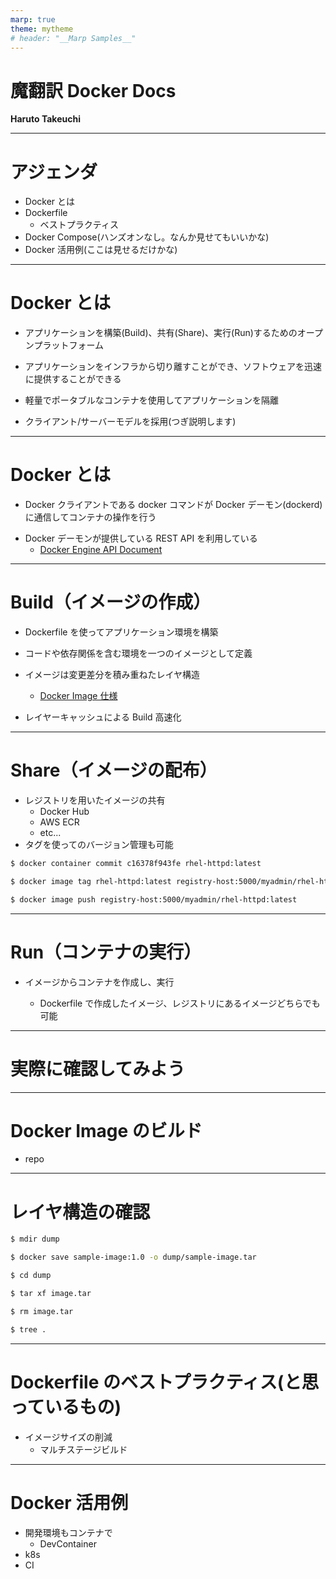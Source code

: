 ```yaml
---
marp: true
theme: mytheme
# header: "__Marp Samples__"
---
```


<!--
_class: "title"
-->

<!-- # ちょっと詳しくなれる Docker 講義 -->

# 魔翻訳 Docker Docs

**Haruto Takeuchi**

---

# アジェンダ

<!-- - コンテナとは  -->

- Docker とは
- Dockerfile
  - ベストプラクティス
- Docker Compose(ハンズオンなし。なんか見せてもいいかな)
- Docker 活用例(ここは見せるだけかな)

---

# Docker とは

- アプリケーションを構築(Build)、共有(Share)、実行(Run)するためのオープンプラットフォーム

- アプリケーションをインフラから切り離すことができ、ソフトウェアを迅速に提供することができる

- 軽量でポータブルなコンテナを使用してアプリケーションを隔離

- クライアント/サーバーモデルを採用(つぎ説明します)
<!-- TODO: Docker.png -->

---

# Docker とは

- Docker クライアントである docker コマンドが Docker デーモン(dockerd)に通信してコンテナの操作を行う
<!-- containerd とか runc の説明は省く -->
- Docker デーモンが提供している REST API を利用している
  - [Docker Engine API Document](https://docs.docker.com/engine/api/v1.45/)

---

# Build（イメージの作成）

- Dockerfile を使ってアプリケーション環境を構築

- コードや依存関係を含む環境を一つのイメージとして定義

- イメージは変更差分を積み重ねたレイヤ構造

  - [Docker Image 仕様](https://github.com/moby/docker-image-spec?tab=readme-ov-file)

- レイヤーキャッシュによる Build 高速化

---

# Share（イメージの配布）

- レジストリを用いたイメージの共有
  - Docker Hub
  - AWS ECR
  - etc...
  <!-- - 他のチームメンバーや開発者が簡単に同じ環境を再現可能 -->
- タグを使ってのバージョン管理も可能

```bash
$ docker container commit c16378f943fe rhel-httpd:latest

$ docker image tag rhel-httpd:latest registry-host:5000/myadmin/rhel-httpd:latest

$ docker image push registry-host:5000/myadmin/rhel-httpd:latest
```

---

# Run（コンテナの実行）

- イメージからコンテナを作成し、実行

  - Dockerfile で作成したイメージ、レジストリにあるイメージどちらでも可能

---

<!--
_class: "title"
-->

# 実際に確認してみよう

---

# Docker Image のビルド

- repo

---

# レイヤ構造の確認

```sh
$ mdir dump

$ docker save sample-image:1.0 -o dump/sample-image.tar

$ cd dump

$ tar xf image.tar

$ rm image.tar

$ tree .
```

---

# Dockerfile のベストプラクティス(と思っているもの)

- イメージサイズの削減
  - マルチステージビルド

<!-- ---
TODO: 余力あれば
# Docker Compose -->

---

# Docker 活用例

- 開発環境もコンテナで
  - DevContainer
- k8s
- CI
